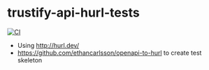 # trustify-api-hurl-tests

[![CI](https://github.com/helio-frota/trustify-api-hurl-tests/actions/workflows/ci.yaml/badge.svg)](https://github.com/helio-frota/trustify-api-hurl-tests/actions/workflows/ci.yaml)

* Using http://hurl.dev/
* https://github.com/ethancarlsson/openapi-to-hurl to create test skeleton
